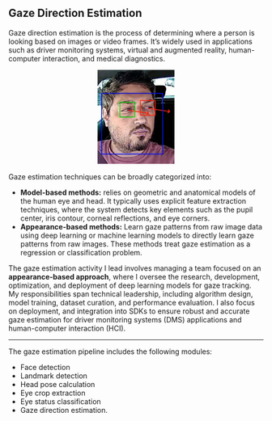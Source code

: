 
## Gaze Direction Estimation ##


Gaze direction estimation is the process of determining where a person is looking based on images or video frames. It’s widely used in applications such as driver monitoring systems, virtual and augmented reality, human-computer interaction, and medical diagnostics.

<div style="text-align: center;">
  <img src="images/gaze_estimation_page_driver_image.png?raw=true" width="30%" height="30%"/>
</div>

Gaze estimation techniques can be broadly categorized into:

+ **Model-based methods:** relies on geometric and anatomical models of the human eye and head. It typically uses explicit feature extraction techniques, where the system detects key elements such as the pupil center, iris contour, corneal reflections, and eye corners.
+ **Appearance-based methods:** Learn gaze patterns from raw image data using deep learning or machine learning models to directly learn gaze patterns from raw images. These methods treat gaze estimation as a regression or classification problem.
  
The gaze estimation activity I lead involves managing a team focused on an **appearance-based approach**, where I oversee the research, development, optimization, and deployment of deep learning models for gaze tracking. My responsibilities span technical leadership, including algorithm design, model training, dataset curation, and performance evaluation. I also focus on deployment, and integration into SDKs to ensure robust and accurate gaze estimation for driver monitoring systems (DMS) applications and human-computer interaction (HCI).  

---

The gaze estimation pipeline includes the following modules: 
+ Face detection
+ Landmark detection
+ Head pose calculation
+ Eye crop extraction
+ Eye status classification
+ Gaze direction estimation.

